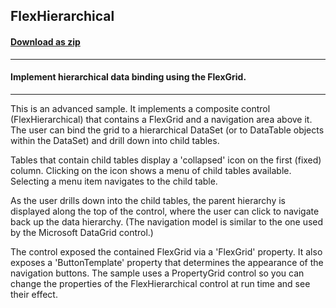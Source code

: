 ## FlexHierarchical
#### [Download as zip](https://grapecity.github.io/DownGit/#/home?url=https://github.com/GrapeCity/ComponentOne-WinForms-Samples/tree/master/NetFramework\FlexGrid\CS\FlexHierarchical)
____
#### Implement hierarchical data binding using the FlexGrid.
____
This is an advanced sample. It implements a composite control (FlexHierarchical) that contains a FlexGrid and a navigation area above it. The user can bind the grid to a hierarchical DataSet (or to DataTable objects within the DataSet) and drill down into child tables. 

Tables that contain child tables display a 'collapsed' icon on the first (fixed) column. Clicking on the icon shows a menu of child tables available. Selecting a menu item navigates to the child table. 

As the user drills down into the child tables, the parent hierarchy is displayed along the top of the control, where the user can click to navigate back up the data hierarchy. (The navigation model is similar to the one used by the Microsoft DataGrid control.) 

The control exposed the contained FlexGrid via a 'FlexGrid' property. It also exposes a 'ButtonTemplate' property that determines the appearance of the navigation buttons. The sample uses a PropertyGrid control so you can change the properties of the FlexHierarchical control at run time and see their effect. 

